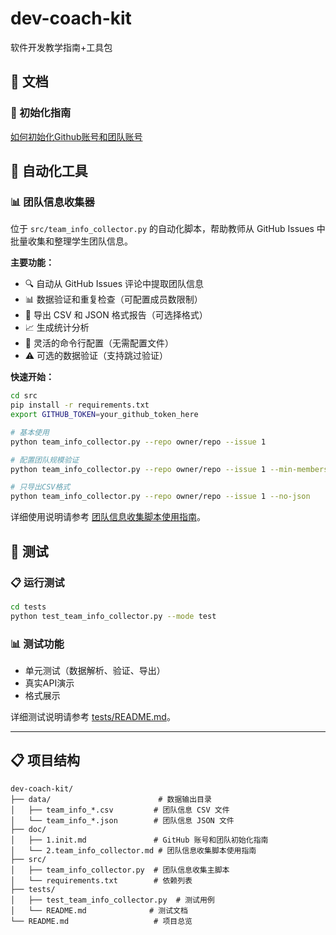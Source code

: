 # dev-coach-kit

软件开发教学指南+工具包

## 📖 文档

### 🧭 初始化指南
[如何初始化Github账号和团队账号](./doc/1.init.md)

## 🤖 自动化工具

### 📊 团队信息收集器
位于 `src/team_info_collector.py` 的自动化脚本，帮助教师从 GitHub Issues 中批量收集和整理学生团队信息。

**主要功能：**
- 🔍 自动从 GitHub Issues 评论中提取团队信息
- 📊 数据验证和重复检查（可配置成员数限制）
- 💾 导出 CSV 和 JSON 格式报告（可选择格式）
- 📈 生成统计分析
- 🔧 灵活的命令行配置（无需配置文件）
- ⚠️ 可选的数据验证（支持跳过验证）

**快速开始：**
```bash
cd src
pip install -r requirements.txt
export GITHUB_TOKEN=your_github_token_here

# 基本使用
python team_info_collector.py --repo owner/repo --issue 1

# 配置团队规模验证
python team_info_collector.py --repo owner/repo --issue 1 --min-members 2 --max-members 4

# 只导出CSV格式
python team_info_collector.py --repo owner/repo --issue 1 --no-json
```

详细使用说明请参考 [团队信息收集脚本使用指南](./doc/2.team_info_collector.md)。

## 🧪 测试

### 📋 运行测试
```bash
cd tests
python test_team_info_collector.py --mode test
```

### 📊 测试功能
- 单元测试（数据解析、验证、导出）
- 真实API演示
- 格式展示

详细测试说明请参考 [tests/README.md](./tests/README.md)。

---

## 📋 项目结构

```
dev-coach-kit/
├── data/                        # 数据输出目录
│   ├── team_info_*.csv         # 团队信息 CSV 文件
│   └── team_info_*.json        # 团队信息 JSON 文件
├── doc/
│   ├── 1.init.md               # GitHub 账号和团队初始化指南
│   └── 2.team_info_collector.md # 团队信息收集脚本使用指南
├── src/
│   ├── team_info_collector.py  # 团队信息收集主脚本
│   └── requirements.txt        # 依赖列表
├── tests/
│   ├── test_team_info_collector.py  # 测试用例
│   └── README.md              # 测试文档
└── README.md                   # 项目总览
```
